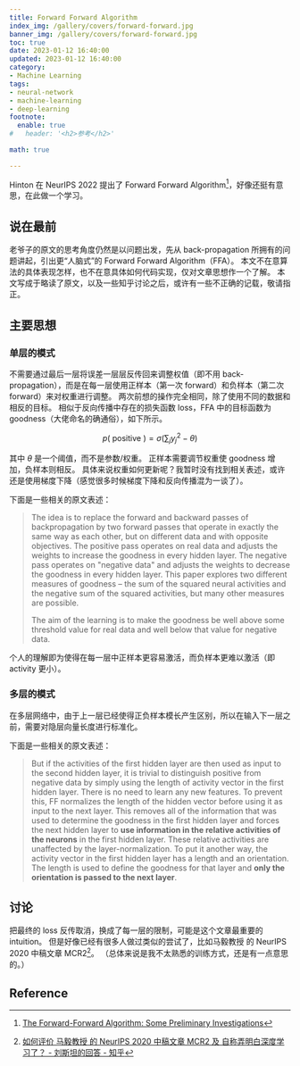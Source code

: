 ```yaml
---
title: Forward Forward Algorithm
index_img: /gallery/covers/forward-forward.jpg
banner_img: /gallery/covers/forward-forward.jpg
toc: true
date: 2023-01-12 16:40:00
updated: 2023-01-12 16:40:00
category:
- Machine Learning
tags:
- neural-network
- machine-learning
- deep-learning
footnote:
  enable: true
#   header: '<h2>参考</h2>'

math: true

---
```

<!-- omit in toc -->

Hinton 在 NeurIPS 2022 提出了 Forward Forward Algorithm[^1]，好像还挺有意思，在此做一个学习。
<!-- more -->

## 说在最前

老爷子的原文的思考角度仍然是以问题出发，先从 back-propagation 所拥有的问题讲起，引出更“人脑式”的 Forward Forward Algorithm（FFA）。
本文不在意算法的具体表现怎样，也不在意具体如何代码实现，仅对文章思想作一个了解。
本文写成于略读了原文，以及一些知乎讨论之后，或许有一些不正确的记载，敬请指正。

## 主要思想

### 单层的模式

不需要通过最后一层将误差一层层反传回来调整权值（即不用 back-propagation），而是在每一层使用正样本（第一次 forward）和负样本（第二次 forward）来对权重进行调整。
两次前想的操作完全相同，除了使用不同的数据和相反的目标。
相似于反向传播中存在的损失函数 loss，FFA 中的目标函数为 goodness（大佬命名的确通俗），如下所示。

$$
p(\text { positive })=\sigma\left(\sum_j y_j^2-\theta\right)
$$

其中 $\theta$ 是一个阈值，而不是参数/权重。
正样本需要调节权重使 goodness 增加，负样本则相反。
具体来说权重如何更新呢？我暂时没有找到相关表述，或许还是使用梯度下降（感觉很多时候梯度下降和反向传播混为一谈了）。

下面是一些相关的原文表述：
> The idea is to replace the forward and backward passes of backpropagation by two forward passes that operate in exactly the same way as each other, but on different data and with opposite objectives. 
> The positive pass operates on real data and adjusts the weights to increase the goodness in every hidden layer. 
> The negative pass operates on "negative data" and adjusts the weights to decrease the goodness in every hidden layer. 
> This paper explores two different measures of goodness – the sum of the squared neural activities and the negative sum of the squared activities, but many other measures are possible.
> 
> The aim of the learning is to make the goodness be well above some threshold value for real data and well below that value for negative data.

个人的理解即为使得在每一层中正样本更容易激活，而负样本更难以激活（即 activity 更小）。

### 多层的模式

在多层网络中，由于上一层已经使得正负样本模长产生区别，所以在输入下一层之前，需要对隐层向量长度进行标准化。

下面是一些相关的原文表述：
> But if the activities of the first hidden layer are then used as input to the second hidden layer, it is trivial to distinguish positive from negative data by simply using the length of activity vector in the first hidden layer.
> There is no need to learn any new features.
> To prevent this, FF normalizes the length of the hidden vector before using it as input to the next layer.
> This removes all of the information that was used to determine the goodness in the first hidden layer and forces the next hidden layer to **use information in the relative activities of the neurons** in the first hidden layer.
> These relative activities are unaffected by the layer-normalization.
> To put it another way, the activity vector in the first hidden layer has a length and an orientation.
> The length is used to define the goodness for that layer and **only the orientation is passed to the next layer**.

## 讨论

把最终的 loss 反传取消，换成了每一层的限制，可能是这个文章最重要的 intuition。
但是好像已经有很多人做过类似的尝试了，比如马毅教授 的 NeurIPS 2020 中稿文章 MCR2[^3]。
（总体来说是我不太熟悉的训练方式，还是有一点意思的。）

## Reference

[^1]: [The Forward-Forward Algorithm: Some Preliminary Investigations](https://www.cs.toronto.edu/~hinton/FFA13.pdf)
[^2]: [如何评价Hinton提出的Forward-Forward方法？ - 刘斯坦的回答 - 知乎](https://www.zhihu.com/question/570153849/answer/2787026263)
[^3]: [如何评价 马毅教授 的 NeurIPS 2020 中稿文章 MCR2 及 自称弄明白深度学习了？ - 刘斯坦的回答 - 知乎](https://www.zhihu.com/question/423767542/answer/1893558922)


